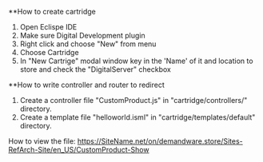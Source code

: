 **How to create cartridge

1) Open Eclispe IDE
2) Make sure Digital Development plugin
3) Right click and choose "New" from menu
4) Choose Cartridge
5) In "New Cartrige" modal window key in the 'Name' of it and location to store and check the "DigitalServer" checkbox

**How to write controller and router to redirect 

1) Create a controller file "CustomProduct.js" in "cartridge/controllers/" directory.
2) Create a template file "helloworld.isml" in "cartridge/templates/default" directory.



How to view the file:
https://SiteName.net/on/demandware.store/Sites-RefArch-Site/en_US/CustomProduct-Show
